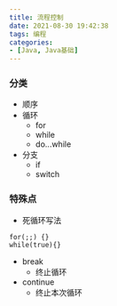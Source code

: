 ```yaml
---
title: 流程控制
date: 2021-08-30 19:42:38
tags: 编程
categories:
- [Java, Java基础]
---
```


### 分类
* 顺序
* 循环
    * for
    * while
    * do...while
* 分支
    * if
    * switch
    
### 特殊点
* 死循环写法
```
for(;;) {}
while(true){}
```
* break
    * 终止循环
* continue
    * 终止本次循环
    
    


